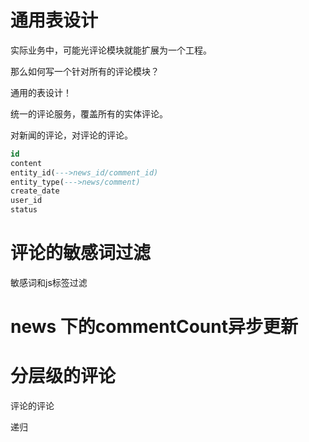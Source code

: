 # 通用表设计

实际业务中，可能光评论模块就能扩展为一个工程。

那么如何写一个针对所有的评论模块？

通用的表设计！

统一的评论服务，覆盖所有的实体评论。

对新闻的评论，对评论的评论。

```sql
id
content
entity_id(--->news_id/comment_id)
entity_type(--->news/comment)
create_date
user_id
status
```

# 评论的敏感词过滤

敏感词和js标签过滤



# news 下的commentCount异步更新



# 分层级的评论

评论的评论

递归